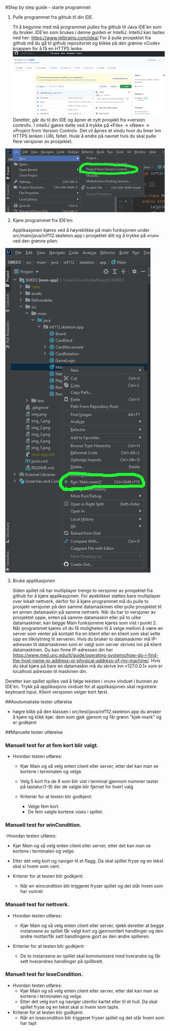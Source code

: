 #Step by step guide - starte programmet



1. Pulle programmet fra github til din IDE.
   
   Til å begynne med må programmet pulles fra github til Java IDE’en som du bruker. 
   IDE’en som brukes i denne guiden er IntelliJ.  IntelliJ kan lastes ned her: https://www.jetbrains.com/idea/
   For å pulle prosjektet fra github må du gå til github repositoriet og klikke på den grønne «Code» knappen 
   for å få en HTTPS lenke.
   ![img_7.png](assets/images/img_7.png)
   Deretter, går du til din IDE og åpner et nytt prosjekt fra «version controll». 
   I intelliJ gjøres dette ved å trykke på «File» -> «New» -> «Project from Version Control». 
   Det vil åpnes et vindu hvor du limer inn HTTPS lenken i URL feltet. 
   Husk å endre på navnet hvis du skal pulle flere versjoner av prosjektet.

![img_9.png](assets/images/img_9.png)

2. Kjøre programmet fra IDE’en:
   
   Applikasjonen kjøres ved å høyreklikke på main funksjonen under src/main/java/inf112.skeleton.app i prosjektet ditt og å trykke på «run» ved den grønne pilen.

![img_10.png](assets/images/img_10.png)

3. Bruke applikasjonen
   
   Siden spillet nå har multiplayer trengs to versjoner av prosjektet fra github for å kjøre applikasjonen. 
   For øyeblikket støttes bare multiplayer over lokalt nettverk, 
   derfor for å kjøre programmet må du pulle to prosjekt versjoner på den samme datamaskinen 
   eller pulle prosjektet til en annen datamaskin på samme nettverk.
   Når du har to versjoner av prosjektet oppe, enten på samme datamaskin eller på to ulike datamaskiner, 
   kan begge Main funksjonene kjøres som vist i punkt 2. Når programmet kjøres vil du få muligheten 
   til å velge mellom å være en server som venter på kontakt fra en klient eller en klient som skal sette 
   opp en tilknytning til serveren. Hvis du bruker to datamaskiner må IP-adressen til datamaskinen som 
   er valgt som server skrives inn på klient datamaskinen. Du kan finne IP-adressen din her https://www.med.unc.edu/it/guide/operating-systems/how-do-i-find-the-host-name-ip-address-or-physical-address-of-my-machine/. 
   Hvis du skal kjøre på bare en datamaskin må du skrive inn «127.0.0.1» som er localhost adressen til maskinen din. 
   
   
Deretter kan spillet spilles ved å følge teksten i «run» vinduet i bunnen av IDE’en. Trykk på applikasjons vinduet for at applikasjonen skal registrere keyboard input. Klient versjonen velger kort først. 

##Aoutomatiske tester utførelse
- høgre klikk på den klassen i src/test/java/inf112.skeleton.app du ønsker å kjøre og klikk kjør. 
  dem som gjek gjenom og får grønn "kjek-mark"
  og er godkjent
  
##Manuelle tester utførelse
### Manuell test for at fem kort blir valgt.
- Hvordan testen utføres:
   - Kjør Main og så velg enten client eller server, etter det kan man se kortene i terminalen og velge.
   - Velg 5 kort fra de 9 som blir vist i terminal gjennom nummer taster på tastatur(1-9) der de
      valgte blir fjernet for hvert valg

	- Kriterier for at testen blir godkjent:
		- Velge fem kort.
		- De fem valgte kortene vises i spillet.

### Manuell test for winCondition.
-Hvordan testen utføres:
   - Kjør Main og så velg enten client eller server, etter det kan man se kortene i terminalen og velge.
   - Etter det velg kort og naviger til et flagg. Da skal spillet fryse og en tekst skal si hvem som vant.
   
- Kriterer for at testen blir godkjent:
   - Når en wincondition blir triggeret fryser spillet og det står hvem som har vunnet

### Manuell test for nettverk.
- Hvordan testen utføres:
   - Kjør Main og så velg enten client eller server, sjekk deretter at begge instansene av spillet får valgt kort og gjennomført
      handlinger og den andre mottar/får sett handlingene gjort av den andre spilleren.

- Kriterier for at testen blir godkjent:
    - De to instansene av spillet skal kommunisere med hverandre og får sett hverandres handlinger på spillbrett.

### Manuell test for loseCondition.
- Hvordan testen utføres:
    - Kjør Main og så velg enten client eller server, etter det kan man se kortene i terminalen og velge.
    - Etter det velg kort og naviger utenfor kartet eller til et hull. Da skal spillet fryse og en tekst skal si hvem som tapte.
- Kriterer for at testen blir godkjent:
    - Når en losecondition blir triggeret fryser spillet og det står hvem som har tapt

